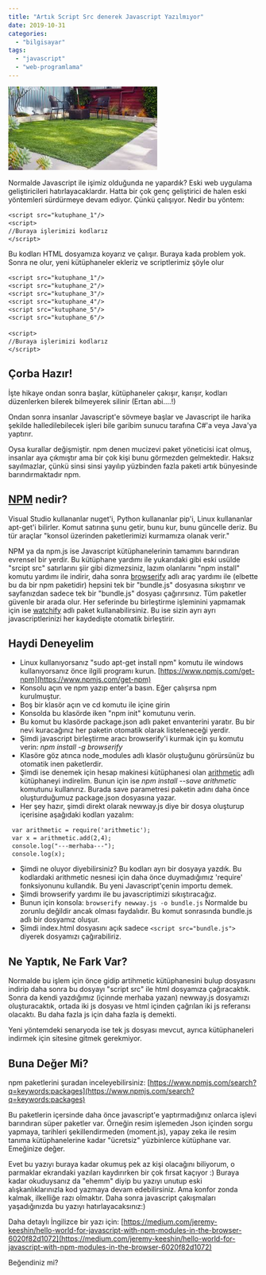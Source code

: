 ```yaml
---
title: "Artık Script Src denerek Javascript Yazılmıyor"
date: 2019-10-31
categories: 
  - "bilgisayar"
tags: 
  - "javascript"
  - "web-programlama"
---
```


![npm ile ilgili görsel sonucu"](/images/images)

Normalde Javascript ile işimiz olduğunda ne yapardık? Eski web uygulama geliştiricileri hatırlayacaklardır. Hatta bir çok genç geliştirici de halen eski yöntemleri sürdürmeye devam ediyor. Çünkü çalışıyor. Nedir bu yöntem:

```
<script src="kutuphane_1"/>
<script>
//Buraya işlerimizi kodlarız
</script>
```

Bu kodları HTML dosyamıza koyarız ve çalışır. Buraya kada problem yok. Sonra ne olur, yeni kütüphaneler ekleriz ve scriptlerimiz şöyle olur

```
<script src="kutuphane_1"/>
<script src="kutuphane_2"/>
<script src="kutuphane_3"/>
<script src="kutuphane_4"/>
<script src="kutuphane_5"/>
<script src="kutuphane_6"/>

<script>
//Buraya işlerimizi kodlarız
</script>
```

## Çorba Hazır!

İşte hikaye ondan sonra başlar, kütüphaneler çakışır, karışır, kodları düzenlerken bilerek bilmeyerek silinir (Ertan abi....!)

Ondan sonra insanlar Javascript'e sövmeye başlar ve Javascript ile harika şekilde halledilebilecek işleri bile garibim sunucu tarafına C#'a veya Java'ya yaptırır.

Oysa kurallar değişmiştir. npm denen mucizevi paket yöneticisi icat olmuş, insanlar aya çıkmıştır ama bir çok kişi bunu görmezden gelmektedir. Haksız sayılmazlar, çünkü sinsi sinsi yayılıp yüzbinden fazla paketi artık bünyesinde barındırmaktadır npm.

## [NPM](https://www.npmjs.com/) nedir?

Visual Studio kullananlar nuget'i, Python kullananlar pip'i, Linux kullananlar apt-get'i bilirler. Komut satırına şunu getir, bunu kur, bunu güncelle deriz. Bu tür araçlar "konsol üzerinden paketlerimizi kurmamıza olanak verir."

NPM ya da npm.js ise Javascript kütüphanelerinin tamamını barındıran evrensel bir yerdir. Bu kütüphane yardımı ile yukarıdaki gibi eski usülde "srcipt src" satırlarını şiir gibi dizmezsiniz, lazım olanlarını "npm install" komutu yardımı ile indirir, daha sonra [browserify](http://browserify.org/) adlı araç yardımı ile (elbette bu da bir npm paketidir) hepsini tek bir "bundle.js" dosyasına sıkıştırır ve sayfanızdan sadece tek bir "bundle.js" dosyası çağırırsınız. Tüm paketler güvenle bir arada olur. Her seferinde bu birleştirme işleminini yapmamak için ise [watchify](https://github.com/browserify/watchify) adlı paket kullanabilirsiniz. Bu ise sizin ayrı ayrı javascriptlerinizi her kaydedişte otomatik birleştirir.

## Haydi Deneyelim

- Linux kullanıyorsanız "sudo apt-get install npm" komutu ile windows kullanıyorsanız önce ilgili programı kurun. [https://www.npmjs.com/get-npm](https://www.npmjs.com/get-npm)
- Konsolu açın ve npm yazıp enter'a basın. Eğer çalışırsa npm kurulmuştur.
- Boş bir klasör açın ve cd komutu ile içine girin
- Konsolda bu klasörde iken "npm init" komutunu verin.
- Bu komut bu klasörde package.json adlı paket envanterini yaratır. Bu bir nevi kuracağınız her paketin otomatik olarak listeleneceği yerdir.
- Şimdi javascript birleştirme aracı browserify'i kurmak için şu komutu verin: _npm install -g browserify_
- Klasöre göz atınca node\_modules adlı klasör oluştuğunu görürsünüz bu otomatik inen paketlerdir.
- Şimdi ise denemek için hesap makinesi kütüphanesi olan [arithmetic](https://www.npmjs.com/package/arithmetic) adlı kütüphaneyi indirelim. Bunun için ise _npm install --save arithmetic_ komutunu kullanırız. Burada save parametresi paketin adını daha önce oluşturduğumuz package.json dosyasına yazar.
- Her şey hazır, şimdi direkt olarak newway.js diye bir dosya oluşturup içerisine aşağıdaki kodları yazalım:

```
 var arithmetic = require('arithmetic');
 var x = arithmetic.add(2,4);
 console.log("---merhaba---");
 console.log(x);
```

- Şimdi ne oluyor diyebilirsiniz? Bu kodları ayrı bir dosyaya yazdık. Bu kodlardaki arithmetic nesnesi için daha önce duymadığımız 'require' fonksiyonunu kullandık. Bu yeni Javascript'çenin importu demek.
- Şimdi browserify yardımı ile bu javascriptimizi sıkıştıracağız.
- Bunun için konsola: `browserify newway.js -o bundle.js` Normalde bu zorunlu değildir ancak olması faydalıdır. Bu komut sonrasında bundle.js adlı bir dosyamız oluşur.
- Şimdi index.html dosyasını açık sadece `<script src="bundle.js">` diyerek dosyamızı çağırabiliriz.

## Ne Yaptık, Ne Fark Var?

Normalde bu işlem için önce gidip artihmetic kütüphanesini bulup dosyasını indirip daha sonra bu dosyayı "script src" ile html dosyamıza çağıracaktık. Sonra da kendi yazdığımız (içinnde merhaba yazan) newway.js dosyamızı oluşturacaktık, ortada iki js dosyası ve html içinden çağrılan iki js referansı olacaktı. Bu daha fazla js için daha fazla iş demekti.

Yeni yöntemdeki senaryoda ise tek js dosyası mevcut, ayrıca kütüphaneleri indirmek için sitesine gitmek gerekmiyor.

## Buna Değer Mi?

npm paketlerini şuradan inceleyebilirsiniz: [https://www.npmjs.com/search?q=keywords:packages](https://www.npmjs.com/search?q=keywords:packages)

Bu paketlerin içersinde daha önce javascript'e yaptırmadığınız onlarca işlevi barındıran süper paketler var. Örneğin resim işlemeden Json içinden sorgu yapmaya, tarihleri şekillendirmeden (moment.js), yapay zeka ile resim tanıma kütüphanelerine kadar "ücretsiz" yüzbinlerce kütüphane var. Emeğinize değer.

Evet bu yazıyı buraya kadar okumuş pek az kişi olacağını biliyorum, o parmaklar ekrandaki yazıları kaydırırken bir çok fırsat kaçıyor :) Buraya kadar okuduysanız da "ehemm" diyip bu yazıyı unutup eski alışkanlıklarınızla kod yazmaya devam edebilirsiniz. Ama konfor zonda kalmak, ilkelliğe razı olmaktır. Daha sonra javascript çakışmaları yaşadığınızda bu yazıyı hatırlayacaksınız:)

Daha detaylı İngilizce bir yazı için: [https://medium.com/jeremy-keeshin/hello-world-for-javascript-with-npm-modules-in-the-browser-6020f82d1072](https://medium.com/jeremy-keeshin/hello-world-for-javascript-with-npm-modules-in-the-browser-6020f82d1072)

Beğendiniz mi?
